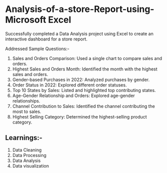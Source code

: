 
# Analysis-of-a-store-Report-using-Microsoft Excel

Successfully completed a Data Analysis project using Excel to create an interactive dashboard for a store report.

Addressed Sample Questions:-
1. Sales and Orders Comparison: Used a single chart to compare sales and orders.
2. Highest Sales and Orders Month: Identified the month with the highest sales and orders.
3. Gender-based Purchases in 2022: Analyzed purchases by gender.
4. Order Status in 2022: Explored different order statuses.
5. Top 10 States by Sales: Listed and highlighted top contributing states.
6. Age-Gender Relationship and Orders: Explored age-gender relationships.
7. Channel Contribution to Sales: Identified the channel contributing the most to sales.
8. Highest Selling Category: Determined the highest-selling product category.
## Learnings:-
1. Data Cleaning
2. Data Processing
3. Data Analysis
4. Data visualization

